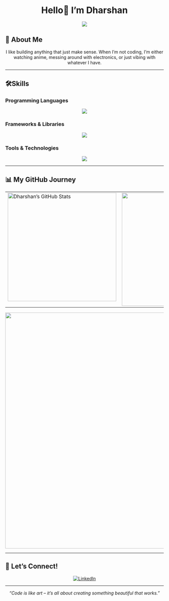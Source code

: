 <h1 align="center">Hello👋 I’m Dharshan</h1>

<div align="center">
<img src="https://readme-typing-svg.herokuapp.com?font=Fira+Code&size=24&duration=4000&pause=500&color=FFFFFF&center=true&vCenter=true&width=500&lines=Just+A+Coder;Backend+Builder;ML+%26+AI+Explorer;Anime+Lover;" />
</div>

## 🚀 About Me
<p align="center">
  I like building anything that just make sense. When I’m not coding, I’m either watching anime, messing around with electronics, or just vibing with whatever I have.
</p>

---

## 🛠️Skills

### Programming Languages
<p align="center">
  <img src="https://skillicons.dev/icons?i=bash,css,html,java,js,py,c" />
</p>

### Frameworks & Libraries
<p align="center">
  <img src="https://skillicons.dev/icons?i=electron,nodejs,pytorch,react" />
</p>

### Tools & Technologies
<p align="center">
  <img src="https://skillicons.dev/icons?i=appwrite,arduino,eclipse,firebase,git,github,ubuntu,vercel,vscode,mongodb&perline=5" />
</p>

---

## 📊 My GitHub Journey

<table align="center">
  <tr>
    <td valign="top" style="padding-right: 10px;">
      <img src="https://github-readme-stats.vercel.app/api?username=Dharshan2208&show_icons=true&locale=en&theme=dracula&border_radius=10" alt="Dharshan’s GitHub Stats" width="345" />
    </td>
    <td valign="top" style="padding-right: 10px;">
      <img src="https://github-readme-streak-stats.herokuapp.com/?user=Dharshan2208&theme=dracula&border_radius=10" width="360"/>
    </td>
  </tr>
</table>

<p align="center">
  <img src="https://github-readme-activity-graph.vercel.app/graph?username=Dharshan2208&theme=github-dark&radius=20" width="750"/>
</p>

---

## 🤝 Let’s Connect!
<p align="center">
  <a href="https://www.linkedin.com/in/dharshan-h-734033334/" target="_blank">
    <img src="https://img.shields.io/badge/LinkedIn-0077B5?style=for-the-badge&logo=linkedin&logoColor=white" alt="LinkedIn"/>
  </a>
</p>

---

<p align="center"><em>“Code is like art – it’s all about creating something beautiful that works.”</em></p>
